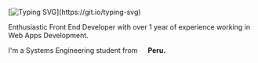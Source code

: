 
[![Typing SVG](https://readme-typing-svg.herokuapp.com/?lines=Hello,+I'm+David.;Hola,+soy+David.;)](https://git.io/typing-svg)

<p> Enthusiastic Front End Developer with over 1 year of experience working in Web Apps Development.</p>
<p>I'm a Systems Engineering student from <img src="https://cdn-icons-png.flaticon.com/512/197/197563.png" width="13"/> <b>Peru.</b> </p>
